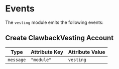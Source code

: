 <!--
order: 3
-->

# Events

The `vesting` module emits the following events:

## Create ClawbackVesting Account

| Type                 | Attribute Key    | Attribute Value    |
| -------------------- | ---------------  | -----------------  |
|      `message`       |   `"module"`     |      `vesting`     |



